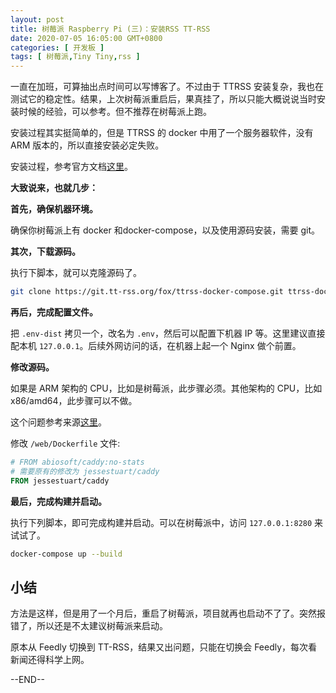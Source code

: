 ```yaml
---
layout: post
title: 树莓派 Raspberry Pi (三)：安装RSS TT-RSS
date: 2020-07-05 16:05:00 GMT+0800
categories: [ 开发板 ]
tags: [ 树莓派,Tiny Tiny,rss ]
---
```


一直在加班，可算抽出点时间可以写博客了。不过由于 TTRSS 安装复杂，我也在测试它的稳定性。结果，上次树莓派重启后，果真挂了，所以只能大概说说当时安装时候的经验，可以参考。但不推荐在树莓派上跑。

<!-- more -->

安装过程其实挺简单的，但是 TTRSS 的 docker 中用了一个服务器软件，没有 ARM 版本的，所以直接安装必定失败。

安装过程，参考官方文档[这里](https://git.tt-rss.org/fox/ttrss-docker-compose)。

**大致说来，也就几步：**

**首先，确保机器环境。**

确保你树莓派上有 docker 和docker-compose，以及使用源码安装，需要 git。

**其次，下载源码。**

执行下脚本，就可以克隆源码了。

```bash
git clone https://git.tt-rss.org/fox/ttrss-docker-compose.git ttrss-docker && cd ttrss-docker
```

**再后，完成配置文件。**

把 `.env-dist` 拷贝一个，改名为 `.env`，然后可以配置下机器 IP 等。这里建议直接配本机 `127.0.0.1`。后续外网访问的话，在机器上起一个 Nginx 做个前置。

**修改源码。**

如果是 ARM 架构的 CPU，比如是树莓派，此步骤必须。其他架构的 CPU，比如 x86/amd64，此步骤可以不做。

这个问题参考来源[这里](https://community.tt-rss.org/t/cant-install-ttrss-on-a-raspberry-pi-4-with-docker/3135)。

修改 `/web/Dockerfile` 文件:

```Dockerfile
# FROM abiosoft/caddy:no-stats
# 需要原有的修改为 jessestuart/caddy
FROM jessestuart/caddy
```

**最后，完成构建并启动。**

执行下列脚本，即可完成构建并启动。可以在树莓派中，访问 `127.0.0.1:8280` 来试试了。

```bash
docker-compose up --build
```

## 小结

方法是这样，但是用了一个月后，重启了树莓派，项目就再也启动不了了。突然报错了，所以还是不太建议树莓派来启动。

原本从 Feedly 切换到 TT-RSS，结果又出问题，只能在切换会 Feedly，每次看新闻还得科学上网。

--END--
